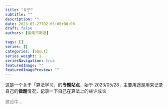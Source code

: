 ```yaml
---
title: "关于"
subtitle: ""
description: ""
date: 2023-05-27T02:05:00+08:00
draft: false
authors: [索隆不喝酒]

tags: []
series: []
categories: [about]
series_weight: 1
seriesNavigation: true
featuredImage: ""
featuredImagePreview: ""
---
```

<!--more-->


这是一个关于「算法学习」的**专题站点**，始于 2023/05/28，主要用途是用来记录自己的**做题**情况，记录一下自己在算法上的些许成长

<font color=grey>建设中...</font>


